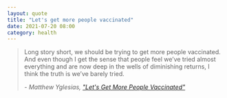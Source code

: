 ```yaml
---
layout: quote
title: "Let's get more people vaccinated"
date: 2021-07-20 08:00
category: health
---
```

> Long story short, we should be trying to get more people vaccinated. And even though I get the sense that people feel we’ve tried almost everything and are now deep in the wells of diminishing returns, I think the truth is we’ve barely tried.
>
> *\- Matthew Yglesias, ["Let's Get More People Vaccinated"](https://www.slowboring.com/p/vaccine-fda-approve)*
